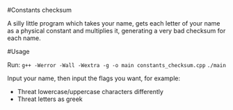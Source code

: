 #Constants checksum

A silly little program which takes your name, gets each letter of your name as a physical constant and multiplies it, generating a very bad checksum for each name.

#Usage

Run:
`g++ -Werror -Wall -Wextra -g -o main constants_checksum.cpp`
`./main`

Input your name, then input the flags you want, for example:
- Threat lowercase/uppercase characters differently
- Threat letters as greek